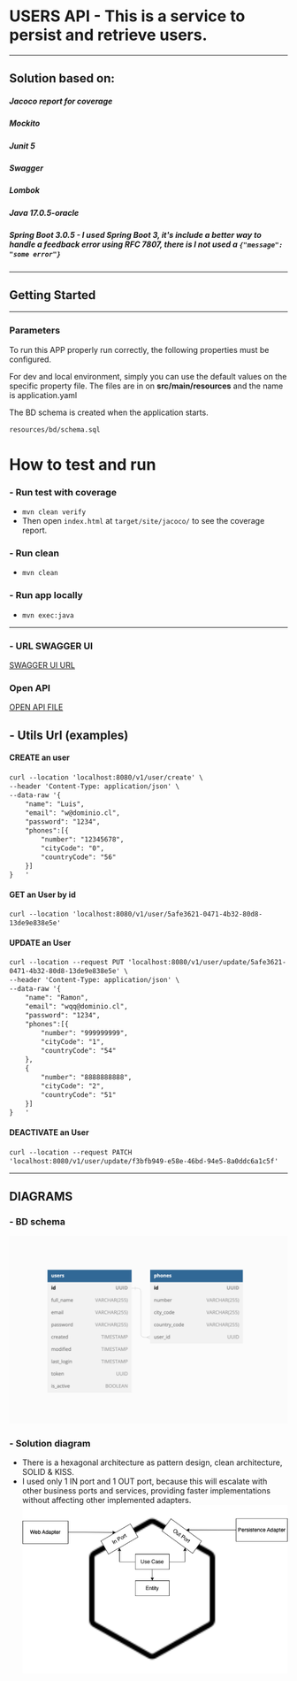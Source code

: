 # USERS API - This is a service to persist and retrieve users.

____________________

## Solution based on:

##### Jacoco report for coverage

##### Mockito

##### Junit 5

##### Swagger

##### Lombok

##### Java 17.0.5-oracle

##### Spring Boot 3.0.5 - I used Spring Boot 3, it's include a better way to handle a feedback error using RFC 7807, there is I not used a `{"message": "some error"}`

____________________

##  Getting Started
____________________

### Parameters

To run this APP properly run correctly, the following properties must be configured.

For dev and local environment, simply you can use the default values on the specific property file.
The files are in on __src/main/resources__ and the name is application.yaml

The BD schema is created when the application starts.

```
resources/bd/schema.sql
```

# How to test and run

### - Run test with coverage

* ```mvn clean verify```
* Then open `index.html` at `target/site/jacoco/` to see the coverage report.

### - Run clean

* ```mvn clean```

### - Run app locally

* ```mvn exec:java```
---------------
### - URL SWAGGER UI
[SWAGGER UI URL](http://localhost:8080/swagger-ui/index.html#/)

### Open API
[OPEN API FILE](openApi.json)

## - Utils Url (examples)

#### CREATE an user
```
curl --location 'localhost:8080/v1/user/create' \
--header 'Content-Type: application/json' \
--data-raw '{
    "name": "Luis",
    "email": "w@dominio.cl",
    "password": "1234",
    "phones":[{
        "number": "12345678",
        "cityCode": "0",
        "countryCode": "56"
    }]
}   '
```
#### GET an User by id
```
curl --location 'localhost:8080/v1/user/5afe3621-0471-4b32-80d8-13de9e838e5e'
```

#### UPDATE an User
```
curl --location --request PUT 'localhost:8080/v1/user/update/5afe3621-0471-4b32-80d8-13de9e838e5e' \
--header 'Content-Type: application/json' \
--data-raw '{
    "name": "Ramon",
    "email": "wqq@dominio.cl",
    "password": "1234",
    "phones":[{
        "number": "999999999",
        "cityCode": "1",
        "countryCode": "54"
    },
    {
        "number": "8888888888",
        "cityCode": "2",
        "countryCode": "51"
    }]
}   '
```

#### DEACTIVATE an User
```
curl --location --request PATCH 'localhost:8080/v1/user/update/f3bfb949-e58e-46bd-94e5-8a0ddc6a1c5f'
```
------------
## DIAGRAMS

### -  BD schema
![img.png](img.png)

### - Solution diagram
- There is a hexagonal architecture as pattern design, clean architecture, SOLID & KISS.
- I used only 1 IN port and 1 OUT port, because this will escalate with other business ports and services,
providing faster implementations without affecting other implemented adapters.
![img_1.png](img_1.png)